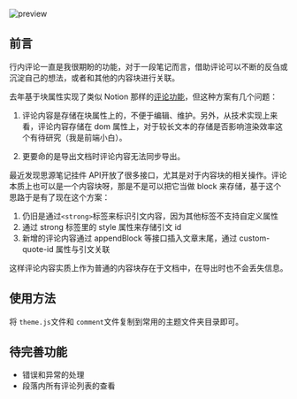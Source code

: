 
![preview]()

## 前言

行内评论一直是我很期盼的功能，对于一段笔记而言，借助评论可以不断的反刍或沉淀自己的想法，或者和其他的内容块进行关联。

去年基于块属性实现了类似 Notion 那样的[评论功能](https://github.com/langzhou/siyuan-note/tree/main/siyuan-utils)，但这种方案有几个问题：

1. 评论内容是存储在块属性上的，不便于编辑、维护。另外，从技术实现上来看，评论内容存储在 dom 属性上，对于较长文本的存储是否影响渲染效率这个有待研究（我是前端小白）。

2. 更要命的是导出文档时评论内容无法同步导出。

最近发现思源笔记挂件 API开放了很多接口，尤其是对于内容块的相关操作。评论本质上也可以是一个内容块呀，那是不是可以把它当做 block 来存储，基于这个思路于是有了现在这个方案：

1. 仍旧是通过`<strong>`标签来标识引文内容，因为其他标签不支持自定义属性
2. 通过 strong 标签里的 style 属性来存储引文 id
3. 新增的评论内容通过 appendBlock 等接口插入文章末尾，通过 custom-quote-id 属性与引文关联

这样评论内容实质上作为普通的内容块存在于文档中，在导出时也不会丢失信息。

## 使用方法

将 `theme.js`文件和 `comment`文件复制到常用的主题文件夹目录即可。

## 待完善功能

- 错误和异常的处理
- 段落内所有评论列表的查看


